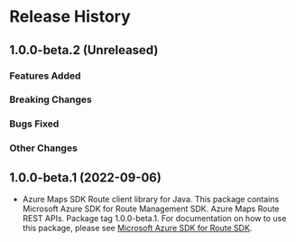 # Release History

## 1.0.0-beta.2 (Unreleased)

### Features Added

### Breaking Changes

### Bugs Fixed

### Other Changes

## 1.0.0-beta.1 (2022-09-06)

- Azure Maps SDK Route client library for Java. This package contains Microsoft Azure SDK for Route Management SDK. Azure Maps Route REST APIs. Package tag 1.0.0-beta.1. For documentation on how to use this package, please see [Microsoft Azure SDK for Route SDK](https://docs.microsoft.com/rest/api/maps/route).

